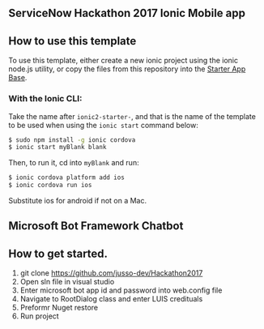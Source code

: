 ## ServiceNow Hackathon 2017 Ionic Mobile app 

## How to use this template

To use this template, either create a new ionic project using the ionic node.js utility, or copy the files from this repository into the [Starter App Base](https://github.com/ionic-team/ionic2-app-base).

### With the Ionic CLI:

Take the name after `ionic2-starter-`, and that is the name of the template to be used when using the `ionic start` command below:

```bash
$ sudo npm install -g ionic cordova
$ ionic start myBlank blank
```

Then, to run it, cd into `myBlank` and run:

```bash
$ ionic cordova platform add ios
$ ionic cordova run ios
```

Substitute ios for android if not on a Mac.

## Microsoft Bot Framework Chatbot

## How to get started.

1. git clone https://github.com/jusso-dev/Hackathon2017
2. Open sln file in visual studio
3. Enter microsoft bot app id and password into web.config file
4. Navigate to RootDialog class and enter LUIS credituals
5. Preformr Nuget restore
5. Run project

